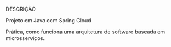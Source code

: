 DESCRIÇÃO

Projeto em Java com Spring Cloud

Prática, como funciona uma arquitetura de software baseada em microsserviços.
